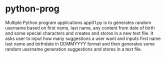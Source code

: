 # python-prog
Multiple Python program applications
app01.py is to generates random username based on first name, last name, any content from date of birth and some special characters and creates and stores in a new text file.
It asks user to input how many suggestions a user want and inputs first name last name and birthdate in DDMMYYYY format and then generates some random username generation suggestions and stores in a text file.
